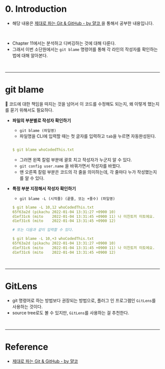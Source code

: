 # 0. Introduction

- 해당 내용은 [제대로 파는 Git & GitHub - by 얄코 ](https://www.inflearn.com/course/%EC%A0%9C%EB%8C%80%EB%A1%9C-%ED%8C%8C%EB%8A%94-%EA%B9%83/dashboard)을 통해서 공부한 내용입니다.

<br>

- Chapter 11에서는 분석하고 디버깅하는 것에 대해 다룬다.  
- 그래서 이번 소단원에서는 `git blame` 명령어를 통해 각 라인의 작성자를 확인하는 법에 대해 알아본다.  

<br>

---
# git blame

🔅 코드에 대한 책임을 따지는 것을 넘어서 이 코드를 수정해도 되는지, 왜 이렇게 했는지를 묻기 위해서도 필요하다.  

- **파일의 부분별로 작성자 확인하기**
    
    
    - `git blame (파일명)`  
    - 파일명을 CLI에 입력할 때는 첫 글자를 입력하고 `tab`을 누르면 자동완성된다.   

    ```yml

    $ git blame whoCodedThis.txt
    ```

    - 그러면 왼쪽 칼럼 부분에 괄호 치고 작성자가 누군지 알 수 있다. 
    - `git config user.name` 을 바꿔가면서 작성자를 바꿨다. 
    - 맨 오른쪽 칼럼 부분은 코드의 각 줄을 의미하는데, 각 줄마다 누가 작성했는지를 알 수 있다. 

- **특정 부분 지정해서 작성자 확인하기**


    - `git blame -L (시작줄) (끝줄, 또는 +줄수) (파일명)`

    ```yml
    $ git blame -L 10,12 whoCodedThis.txt
    65f63a2d (pikachu 2022-01-04 13:31:27 +0900 10) 
    d1ef31c6 (mito    2022-01-04 13:31:45 +0900 11) 나 미친토끼 미토에요.
    d1ef31c6 (mito    2022-01-04 13:31:45 +0900 12)

    # 또는 다음과 같이 입력할 수 있다. 

    $ git blame -L 10,+3 whoCodedThis.txt
    65f63a2d (pikachu 2022-01-04 13:31:27 +0900 10) 
    d1ef31c6 (mito    2022-01-04 13:31:45 +0900 11) 나 미친토끼 미토에요.
    d1ef31c6 (mito    2022-01-04 13:31:45 +0900 12)
    ```


<br>

---
# GitLens 

- git 명령어로 하는 방법보다 권장되는 방법으로, 플러그 인 프로그램인 `GitLens`를 사용하는 것이다.  
- source tree로도 볼 수 있지만, `GitLens`를 사용하는 걸 추천한다.  

<br>

---

# Reference

- [제대로 파는 Git & GitHub - by 얄코](https://www.inflearn.com/course/%EC%A0%9C%EB%8C%80%EB%A1%9C-%ED%8C%8C%EB%8A%94-%EA%B9%83/dashboard)
